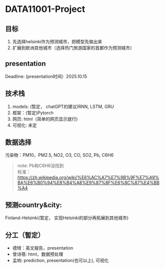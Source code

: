 # DATA11001-Project
## 目标
1. 先选择helsinki作为预测城市，把模型先做出来
2. 扩展到欧洲其他城市（选择热门旅游国家的首都作为预测城市）

## presentation
Deadline: (presentation时间）2025.10.15

## 技术栈
1. models: (暂定， chatGPT的建议)RNN, LSTM, GRU
2. 框架：(暂定)Pytorch
3. 网页: html（简单的网页显示就行)
4. 可视化: 未定

## 数据选择
污染物：PM10，PM2.5, NO2, O3, CO, SO2, Pb, C6H6
> note: Pb和C6H6没找到<br>
> 标准：https://zh.wikipedia.org/wiki/%E6%AC%A7%E7%9B%9F%E7%A9%BA%E6%B0%94%E8%B4%A8%E9%87%8F%E6%8C%87%E4%BB%A4

## 预测country&city:
Finland-Helsinki(暂定， 实现Helsinki的部分再拓展到其他城市)

## 分工（暂定）
* 德琦：英文报告，presentation
* 曾诗蓓: html，数据预处理
* 孟响: prediction, presentation(也可以上), 可视化
